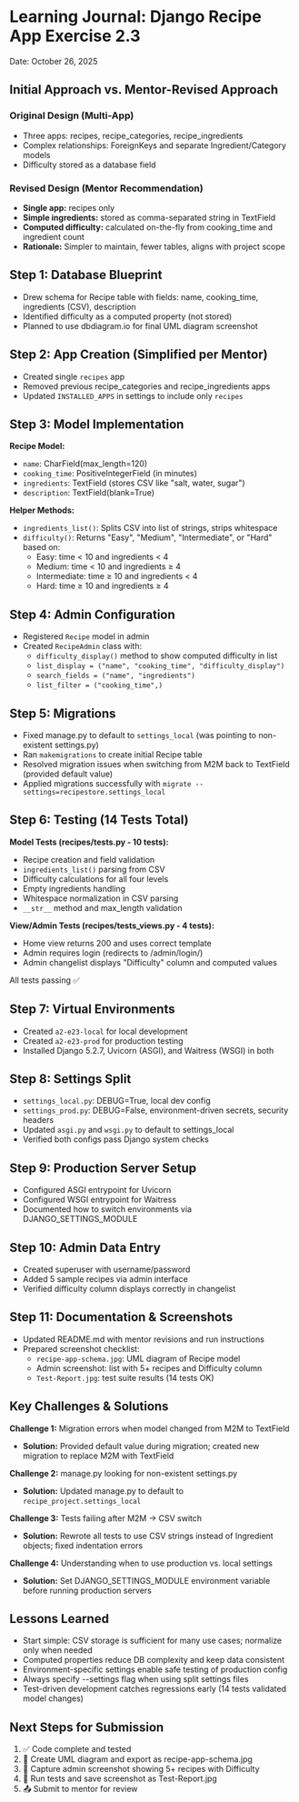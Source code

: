 # Learning Journal: Django Recipe App Exercise 2.3

Date: October 26, 2025

## Initial Approach vs. Mentor-Revised Approach

### Original Design (Multi-App)
- Three apps: recipes, recipe_categories, recipe_ingredients
- Complex relationships: ForeignKeys and separate Ingredient/Category models
- Difficulty stored as a database field

### Revised Design (Mentor Recommendation)
- **Single app:** recipes only
- **Simple ingredients:** stored as comma-separated string in TextField
- **Computed difficulty:** calculated on-the-fly from cooking_time and ingredient count
- **Rationale:** Simpler to maintain, fewer tables, aligns with project scope

## Step 1: Database Blueprint
- Drew schema for Recipe table with fields: name, cooking_time, ingredients (CSV), description
- Identified difficulty as a computed property (not stored)
- Planned to use dbdiagram.io for final UML diagram screenshot

## Step 2: App Creation (Simplified per Mentor)
- Created single `recipes` app
- Removed previous recipe_categories and recipe_ingredients apps
- Updated `INSTALLED_APPS` in settings to include only `recipes`

## Step 3: Model Implementation
**Recipe Model:**
- `name`: CharField(max_length=120)
- `cooking_time`: PositiveIntegerField (in minutes)
- `ingredients`: TextField (stores CSV like "salt, water, sugar")
- `description`: TextField(blank=True)

**Helper Methods:**
- `ingredients_list()`: Splits CSV into list of strings, strips whitespace
- `difficulty()`: Returns "Easy", "Medium", "Intermediate", or "Hard" based on:
  - Easy: time < 10 and ingredients < 4
  - Medium: time < 10 and ingredients ≥ 4
  - Intermediate: time ≥ 10 and ingredients < 4
  - Hard: time ≥ 10 and ingredients ≥ 4

## Step 4: Admin Configuration
- Registered `Recipe` model in admin
- Created `RecipeAdmin` class with:
  - `difficulty_display()` method to show computed difficulty in list
  - `list_display = ("name", "cooking_time", "difficulty_display")`
  - `search_fields = ("name", "ingredients")`
  - `list_filter = ("cooking_time",)`

## Step 5: Migrations
- Fixed manage.py to default to `settings_local` (was pointing to non-existent settings.py)
- Ran `makemigrations` to create initial Recipe table
- Resolved migration issues when switching from M2M back to TextField (provided default value)
- Applied migrations successfully with `migrate --settings=recipestore.settings_local`

## Step 6: Testing (14 Tests Total)
**Model Tests (recipes/tests.py - 10 tests):**
- Recipe creation and field validation
- `ingredients_list()` parsing from CSV
- Difficulty calculations for all four levels
- Empty ingredients handling
- Whitespace normalization in CSV parsing
- `__str__` method and max_length validation

**View/Admin Tests (recipes/tests_views.py - 4 tests):**
- Home view returns 200 and uses correct template
- Admin requires login (redirects to /admin/login/)
- Admin changelist displays "Difficulty" column and computed values

All tests passing ✅

## Step 7: Virtual Environments
- Created `a2-e23-local` for local development
- Created `a2-e23-prod` for production testing
- Installed Django 5.2.7, Uvicorn (ASGI), and Waitress (WSGI) in both

## Step 8: Settings Split
- `settings_local.py`: DEBUG=True, local dev config
- `settings_prod.py`: DEBUG=False, environment-driven secrets, security headers
- Updated `asgi.py` and `wsgi.py` to default to settings_local
- Verified both configs pass Django system checks

## Step 9: Production Server Setup
- Configured ASGI entrypoint for Uvicorn
- Configured WSGI entrypoint for Waitress
- Documented how to switch environments via DJANGO_SETTINGS_MODULE

## Step 10: Admin Data Entry
- Created superuser with username/password
- Added 5 sample recipes via admin interface
- Verified difficulty column displays correctly in changelist

## Step 11: Documentation & Screenshots
- Updated README.md with mentor revisions and run instructions
- Prepared screenshot checklist:
  - `recipe-app-schema.jpg`: UML diagram of Recipe model
  - Admin screenshot: list with 5+ recipes and Difficulty column
  - `Test-Report.jpg`: test suite results (14 tests OK)

## Key Challenges & Solutions

**Challenge 1:** Migration errors when model changed from M2M to TextField
- **Solution:** Provided default value during migration; created new migration to replace M2M with TextField

**Challenge 2:** manage.py looking for non-existent settings.py
- **Solution:** Updated manage.py to default to `recipe_project.settings_local`

**Challenge 3:** Tests failing after M2M → CSV switch
- **Solution:** Rewrote all tests to use CSV strings instead of Ingredient objects; fixed indentation errors

**Challenge 4:** Understanding when to use production vs. local settings
- **Solution:** Set DJANGO_SETTINGS_MODULE environment variable before running production servers

## Lessons Learned
- Start simple: CSV storage is sufficient for many use cases; normalize only when needed
- Computed properties reduce DB complexity and keep data consistent
- Environment-specific settings enable safe testing of production config
- Always specify --settings flag when using split settings files
- Test-driven development catches regressions early (14 tests validated model changes)

## Next Steps for Submission
1. ✅ Code complete and tested
2. 📸 Create UML diagram and export as recipe-app-schema.jpg
3. 📸 Capture admin screenshot showing 5+ recipes with Difficulty
4. 📸 Run tests and save screenshot as Test-Report.jpg
5. 📤 Submit to mentor for review
